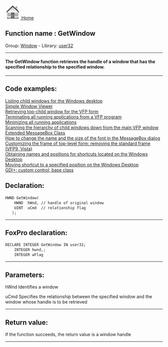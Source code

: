 [<img src="../../images/home.png"> Home ](https://github.com/VFPX/Win32API)  

## Function name : GetWindow
Group: [Window](../../functions_group.md#Window)  -  Library: [user32](../../libraries.md#user32)  
***  


#### The GetWindow function retrieves the handle of a window that has the specified relationship to the specified window.
***  


## Code examples:
[Listing child windows for the Windows desktop](../../samples/sample_027.md)  
[Simple Window Viewer](../../samples/sample_057.md)  
[Retrieving top-child window for the VFP form](../../samples/sample_209.md)  
[Terminating all running applications from a VFP program](../../samples/sample_243.md)  
[Minimizing all running applications](../../samples/sample_244.md)  
[Scanning the hierarchy of child windows down from the main VFP window](../../samples/sample_261.md)  
[Extended MessageBox Class](../../samples/sample_418.md)  
[How to change the name and the size of the font in the MessageBox dialog](../../samples/sample_434.md)  
[Customizing the frame of top-level form: removing the standard frame (VFP9, Vista)](../../samples/sample_574.md)  
[Obtaining names and positions for shortcuts located on the Windows Desktop](../../samples/sample_579.md)  
[Moving shortcut to a specified position on the Windows Desktop](../../samples/sample_581.md)  
[GDI+: custom control, base class](../../samples/sample_599.md)  

## Declaration:
```foxpro  
HWND GetWindow(
    HWND  hWnd,	// handle of original window
    UINT  uCmd 	// relationship flag
   );  
```  
***  


## FoxPro declaration:
```foxpro  
DECLARE INTEGER GetWindow IN user32;
	INTEGER hwnd,;
	INTEGER wFlag  
```  
***  


## Parameters:
hWnd
Identifies a window

uCmd
Specifies the relationship between the specified window and the window whose handle is to be retrieved  
***  


## Return value:
If the function succeeds, the return value is a window handle  
***  

